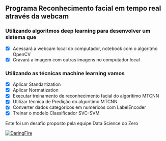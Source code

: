 ## Programa Reconhecimento facial em tempo real através da webcam
### Utilizando algoritmos deep learning para desenvolver um sistema que
- [X] Acessará a webcam local do computador, notebook com o algoritmo OpenCV
- [X] Gravará a imagem com outras imagens no computador local

### Utilizando as técnicas machine learning vamos 
- [x] Aplicar Standartization
- [x] Aplicar Normatization
- [x] Executar treinamento de reconhecimento facial do algorítimo MTCNN
- [x] Utilizar técnica de Predição do algorítimo MTCNN
- [x] Converter dados categóricos em numéricos com LabelEncoder
- [x] Treinar o modelo Classificador SVC-SVM

Este foi um desafio proposto pela equipe Data Science do Zero

[![DaringFire](mardkdowndaringfireballv.png)](https://daringfireball.net/linked/2019/11/28/ink/)
